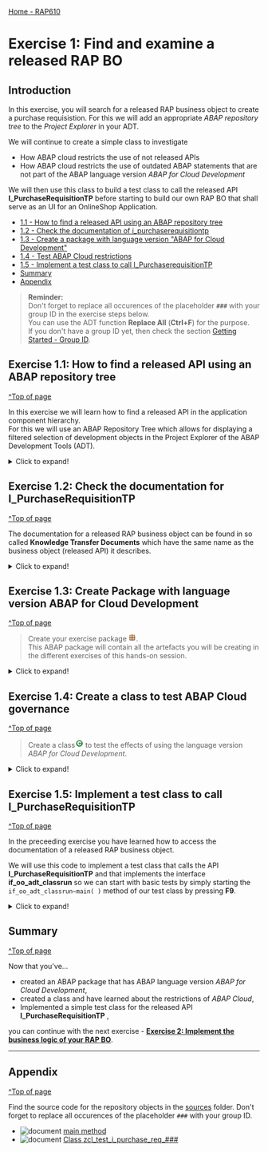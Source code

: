 [Home - RAP610](../../../../#exercises)

# Exercise 1: Find and examine a released RAP BO

## Introduction

In this exercise, you will search for a released RAP business object to create a purchase requisistion. For this we will add an appropriate *ABAP repository tree* to the *Project Explorer* in your ADT.

We will continue to create a simple class to investigate 

- How ABAP cloud restricts the use of not released APIs
- How ABAP cloud restricts the use of outdated ABAP statements that are not part of the ABAP language version *ABAP for Cloud Development*   

We will then use this class to build a test class to call the released API **I_PurchaseRequisitionTP** before starting to build our own RAP BO that shall serve as an UI for an OnlineShop Application.  
 

- [1.1 - How to find a released API using an ABAP repository tree](#exercise-11-how-to-find-a-released-api-using-an-abap-repository-tree)
- [1.2 - Check the documentation of i_purchaserequisitiontp](#exercise-12-check-the-documentation-for-i_purchaserequisitiontp)
- [1.3 - Create a package with language version "ABAP for Cloud Development"](#exercise-13-create-package-with-language-version-abap-for-cloud-development)
- [1.4 - Test ABAP Cloud restrictions](#exercise-14-create-a-class-to-test-abap-cloud-governance)
- [1.5 - Implement a test class to call I_PurchaserequisitionTP ](#exercise-15-implement-a-test-class-to-call-i_purchaserequisitiontp)
- [Summary](#summary)
- [Appendix](#appendix)


> **Reminder:**   
> Don't forget to replace all occurences of the placeholder **`###`** with your group ID in the exercise steps below.  
> You can use the ADT function **Replace All** (**Ctrl+F**) for the purpose.   
> If you don't have a group ID yet, then check the section [Getting Started - Group ID](../ex0/readme.md#group-id).    

## Exercise 1.1: How to find a released API using an ABAP repository tree  
[^Top of page](#)

In this exercise we will learn how to find a released API in the application component hierarchy.  
For this we will use an ABAP Repository Tree which allows for displaying a filtered selection of development objects in the Project Explorer of the ABAP Development Tools (ADT).   

 <details>
  <summary>Click to expand!</summary>

  1. In the Project Explorer, right-click on your ABAP Project and choose New -> ABAP Repository Tree...

  ![package](images/400_abap_repository_tree.png). 

  2. In the Create Tree dialog, choose **Appliction Component Hierarchy** as filter criterion and click the **Next >** button.

  The application component hierarchy contains all objects of the entire system. Structuring is done by application component, package and object type. 

  Here we have later to add additional filters that restrict the search to 

  - objects that are released (API:USE_IN_CLOUD_DEVELOPMENT)
  - objects of type behavior definition (TYPE:BDEF)

  > Alternatively you can choose **Released Objects** which shows all released objects and add appropriate filters for application objects there.   

  ![package](images/410_abap_repository_tree.png)

  3. Since we are only interested in released objects and in behavior definitions, we place the cursor in the input field **Property Filter** and press **Ctrl + <space>** to use the *Content Assit* to open the list of object types. 
  Choose **API:** and then again press **Ctrl + <space>** to get a list of API states. Here we choose **USE_IN_CLOUD_DEVELOPMENT** so that the entry in the property filter text box now reads **api:use_in_cloud_development**.  
  
  ![package](images/420_abap_repository_tree.png) 

  ![package](images/430_abap_repository_tree.png)

  Place the cursor right next to the statement **api:use_in_cloud_development** and press again **Ctrl + <space>**.   

  This time we select **TYPE:** and after having pressed again  **Ctrl + <space>** we select **BDEF**.   

  ![package](images/440_abap_repository_tree.png)

  ![package](images/450_abap_repository_tree.png)

  The entry in the property filter text box now reads as follows: **api:use_in_cloud_development type:bdef**   

  ![package](images/460_abap_repository_tree.png)  
 
  3. Check the content of the ABAP repository tree that you have created and navigate to the application component **MM-PUR-REQ**.  Here we find the name **I_PurchaseRequisitionTP** of a released API to create purchase requisitions.   

  ![package](images/470_abap_repository_tree.png) 

  > When you create another ABAP repository tree based on the *Application Hierarchy* template and use the filter `TYPE:TRAN` to display classic dynpro transactions you will find 5 transactions in the application component **MM-PUR-REQ** such as **ME51N**, **ME52N** and **ME53N** which can be used to create, update and display purchase requisitions.   

  ![package](images/480_abap_repository_tree.png) 

  4. Checking out released API's in SAP S/4HANA Cloud we see that the number of released API's is growing. The following screen shot shows the data from an SAP S/4HANA Cloud 2302 system.

  ![package](images/490_abap_repository_tree.png)   

  >**Hint:**    
  > The filter `api:` or `type:`can also be applied in the dialog *Open ABAP Development Object*. Press **Ctrl + Shift + A** to open this dialog.  
  > In the following example, the filter `api:` is being used to find CDS views (filter `type:DDLS`) with name pattern `I_SALES` which were released as APIs for use in key user apps (filter api:USE_IN_KEY_USER_APPS):

  > ![package](images/495_abap_repository_tree.png) 
    


 </details> 



## Exercise 1.2: Check the documentation for I_PurchaseRequisitionTP
[^Top of page](#)

The documentation for a released RAP business object can be found in so called **Knowledge Transfer Documents** which have the same name as the business object (released API) it describes.     

 <details>
  <summary>Click to expand!</summary>

  1. You can find the **Knowledge Transfer Document** of a realeased API in the folder **Documentation** underneath the business object in the Project Explorer.
  It can also be opened from within the source code editor of your behavior definition. Here you find the link at the top of the source code of the behavior definition.

  ![KTD](images/500_check_documentation.png) 

  2. The **Knowledge Transfer Document** can also be opened directly via the **Open Development Object** dialogu that can be opened via the menu or via the short cut **Ctrl+Shift+A**.  

  ![KTD](images/510_check_documentation.png) 

  3. When you have opened the **Knowledge Transfer Document** you should change from the **Source** tab to the more appealing visualization of the **Preview** tab.  

  ![KTD](images/520_check_documentation.gif)  

  4. The **Knowledge Transfer Document** provides you with code snippets that help you to write code to perform the operation (e.g. *create* as shown below) or an action which is supported by this business object.  

  ![KTD](images/530_check_documentation.png)     


We will use these code templates to create a test class that calls the API **I_PurchaseRequisitionTP** in order to create purchase requisitions in the following Excercise.

We will reuse this code in the implementation of the behavior definition class of our sample RAP business object **OnlineShop**. 

 </details> 

## Exercise 1.3: Create Package with language version ABAP for Cloud Development
[^Top of page](#)

> Create your exercise package ![package](../../images/adt_package.png).   
> This ABAP package will contain all the artefacts you will be creating in the different exercises of this hands-on session.

 <details>
  <summary>Click to expand!</summary>

   1. In ADT, go to the **Project Explorer**, right-click on the folder **`Favorite Packages`**, and select **Add Package** from the context menu. 

   ![package](images/200_create_package.png).

   2. In the search dialogue start to type **ZLOCAL** and select the entry **ZLOCAL** from the result list.

   ![package](images/210_create_package.png).
   
   2. In ADT, again the **Project Explorer** right-click on the package **`ZLOCAL`**, and select **New** > **ABAP Package** from the context menu. 

   ![package](images/220_create_package.png)
   
   3. Maintain the required information (`###` is your group ID):
       - Name: **`Z_ONLINESHOP_###`**
       - Description: _**`Online Shop ###`**_
       - Select the box **Add to favorites package**
       
      Click **Next >**.

   ![package](images/230_create_package.png).

   4. Do not enter an Application Component and press **Next**

   ![package](images/240_create_package.png).

   5. Create a new transport request, maintain a description (e.g. _**Online Shop Package ###**_), and click **Finish**.
      
   ![package](images/250_create_package.png).

   6. You should now see your new package in your *Project Explorer*

   ![package](images/270_create_package.png).

   7. Check the language version of your package

      As you can see your package has the superpackage `ZLOCAL`. This is a structure package that is part of the software component `ZLOCAL` which is configured for the use of **ABAP for Cloud Development** and the **Local Objects**. 

      ![package](images/280_create_package.png).

</details>

## Exercise 1.4: Create a class to test ABAP Cloud governance
[^Top of page](#)

> Create a class![class](../../images/adt_class.png) to test the effects of using the language version *ABAP for Cloud Development*.   

 <details>
  <summary>Click to expand!</summary>

   1. Right-click on your ABAP package **`z_online_shop_###`** and select **New** > **ABAP Class** from the context menu.

      ![package](images/300_new_class.png). 
  
   3. Maintain the required information (`###` is your group ID).
      - Name: **`zcl_test_i_purchase_req_###`**
      - Description: _**`Test Purchase Req API I_PurchaserequisitionTP`**_                  

      Click on **Add** and select the interface `if_oo_adt_class_run`. 

      and click **Next >**

      ![package](images/310_new_class.png). 

   4. Select a transport request, and click **Finish** to create the class.


   
   5. Copy the code snippet provided below and add it in the implementation section of the methode `main`. 
 
      > **Hint**: Hover the code snippet and choose the _Copy raw contents_ icon ![copy_raw_content](../../images/copyrawcontents.png) appearing in the upper-right corner to copy it. 
      
 <pre lang="ABAP">
   METHOD if_oo_adt_classrun~main.

    CALL FUNCTION 'POPUP_TO_CONFIRM'.

    CALL FUNCTION 'SI_UNIT_GET'
*    EXPORTING
*      dimension           = space
*      unit                = space
*    IMPORTING
*      si_unit             =
*    EXCEPTIONS
*      dimension_not_found = 1
*      unit_not_found      = 2
*      others              = 3
      .
    IF sy-subrc <> 0.
*   MESSAGE ID SY-MSGID TYPE SY-MSGTY NUMBER SY-MSGNO
*     WITH SY-MSGV1 SY-MSGV2 SY-MSGV3 SY-MSGV4.
    ENDIF.

    SELECT * FROM bkpf WHERE belnr = '4900000018' INTO TABLE @DATA(journal_entry_data_from_bkpf).

    SELECT * FROM I_JournalEntry WHERE AccountingDocument = '4900000018' INTO TABLE @DATA(journal_entry_data).

  ENDMETHOD.    
 </pre>

      The ABAP class `zcl_test_i_purchase_req_###` in the screenshot underneath uses the ABAP Cloud development model (ABAP language version “ABAP for Cloud development”). The class cannot be compiled because of two ABAP statements containing syntax-errors:

      - Line 20: The SAP function module `POPUP_TO_CONFIRM` is used in the classic Dynpro/SAP GUI world and is no public SAP API in the ABAP Cloud development model.  
      - Line 22: The use of the SAP function module `SI_UNIT_GET` is also forbidden in the ABAP Cloud development model, but for this function module a successor is available, namely the class `CL_UOM_CONVERSION` which is mentioned in the error message.   
      - Line 38: Direct access to SAP table `BKPF` is also not allowed. Here the devloper gets the hint to use the public CDS view `I_JournalEntry` instead – (see line 40).             
 
![package](images/330_new_class.png). 
      
   The effect of the release state **Not to Be Released** in combination with a successor is illustrated below for function module `SI_UNIT_GET`, which was replaced by class `CL_UOM_CONVERSION`.


   6. When you open an object such as `BKPF` for which a success is maintained you see this information also in the **Properties** in ADT where you have the option to conveniently navigate to the successor object.
   
   ![package](images/340_new_class.png). 

</details>



## Exercise 1.5: Implement a test class to call I_PurchaseRequisitionTP
[^Top of page](#)

In the preceeding exercise you have learned how to access the documentation of a released RAP business object.  

We will use this code to implement a test class that calls the API **I_PurchaseRequisitionTP** and that implements the interface **if_oo_adt_classrun** so we can start with basic tests by simply starting the `if_oo_adt_classrun~main( )` method of our test class by pressing **F9**.

 <details>
  <summary>Click to expand!</summary>

  1. Open the test class **zcl_test_i_purchase_req_###** that you have created before by pressing **Ctrl+Shift+A**.    

     ![test class](images/600_develop_test_class.png)  

  2. Replace the code in the `if_oo_adt_classrun~main( )` method with the following code snippet.   

     ![source code main method](sources/main_test_class.txt)  

  3. Run the test class by pressing **F9**.  

     ![test class](images/610_develop_test_class.png)   

 </details> 



## Summary 
[^Top of page](#)

Now that you've... 
- created an ABAP package that has ABAP language version *ABAP for Cloud Development*,
- created a class and have learned about the restrictions of *ABAP Cloud*,
- Implemented a simple test class for the released API **I_PurchaseRequisitionTP** ,

you can continue with the next exercise - **[Exercise 2: Implement the business logic of your RAP BO](../ex2/#readme)**.

---

## Appendix
[^Top of page](#)

Find the source code for the repository objects in the [sources](sources) folder. Don't forget to replace all occurences of the placeholder `###` with your group ID.

- ![document](images/doc.png) [main method](sources/main_test_class.txt)
- ![document](images/doc.png) [Class zcl_test_i_purchase_req_###](sources/zcl_test_i_purchase_req_%23%23%23.txt)

